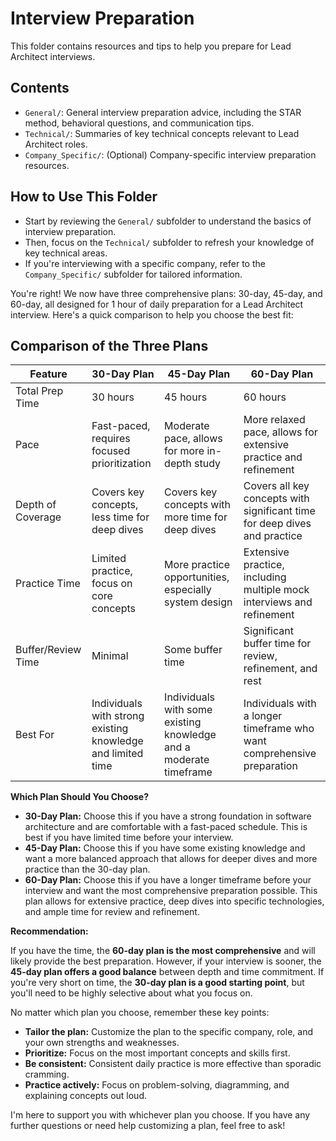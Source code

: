 # Interview Preparation

This folder contains resources and tips to help you prepare for Lead Architect interviews.

## Contents

- `General/`: General interview preparation advice, including the STAR method, behavioral questions, and communication tips.
- `Technical/`: Summaries of key technical concepts relevant to Lead Architect roles.
- `Company_Specific/`: (Optional) Company-specific interview preparation resources.

## How to Use This Folder

- Start by reviewing the `General/` subfolder to understand the basics of interview preparation.
- Then, focus on the `Technical/` subfolder to refresh your knowledge of key technical areas.
- If you're interviewing with a specific company, refer to the `Company_Specific/` subfolder for tailored information.

You're right! We now have three comprehensive plans: 30-day, 45-day, and 60-day, all designed for 1 hour of daily preparation for a Lead Architect interview. Here's a quick comparison to help you choose the best fit:

## Comparison of the Three Plans

| Feature            | 30-Day Plan                                                 | 45-Day Plan                                                       | 60-Day Plan                                                               |
| ------------------ | ----------------------------------------------------------- | ----------------------------------------------------------------- | ------------------------------------------------------------------------- |
| Total Prep Time    | 30 hours                                                    | 45 hours                                                          | 60 hours                                                                  |
| Pace               | Fast-paced, requires focused prioritization                 | Moderate pace, allows for more in-depth study                     | More relaxed pace, allows for extensive practice and refinement           |
| Depth of Coverage  | Covers key concepts, less time for deep dives               | Covers key concepts with more time for deep dives                 | Covers all key concepts with significant time for deep dives and practice |
| Practice Time      | Limited practice, focus on core concepts                    | More practice opportunities, especially system design             | Extensive practice, including multiple mock interviews and refinement     |
| Buffer/Review Time | Minimal                                                     | Some buffer time                                                  | Significant buffer time for review, refinement, and rest                  |
| Best For           | Individuals with strong existing knowledge and limited time | Individuals with some existing knowledge and a moderate timeframe | Individuals with a longer timeframe who want comprehensive preparation    |

**Which Plan Should You Choose?**

- **30-Day Plan:** Choose this if you have a strong foundation in software architecture and are comfortable with a fast-paced schedule. This is best if you have limited time before your interview.
- **45-Day Plan:** Choose this if you have some existing knowledge and want a more balanced approach that allows for deeper dives and more practice than the 30-day plan.
- **60-Day Plan:** Choose this if you have a longer timeframe before your interview and want the most comprehensive preparation possible. This plan allows for extensive practice, deep dives into specific technologies, and ample time for review and refinement.

**Recommendation:**

If you have the time, the **60-day plan is the most comprehensive** and will likely provide the best preparation. However, if your interview is sooner, the **45-day plan offers a good balance** between depth and time commitment. If you're very short on time, the **30-day plan is a good starting point**, but you'll need to be highly selective about what you focus on.

No matter which plan you choose, remember these key points:

- **Tailor the plan:** Customize the plan to the specific company, role, and your own strengths and weaknesses.
- **Prioritize:** Focus on the most important concepts and skills first.
- **Be consistent:** Consistent daily practice is more effective than sporadic cramming.
- **Practice actively:** Focus on problem-solving, diagramming, and explaining concepts out loud.

I'm here to support you with whichever plan you choose. If you have any further questions or need help customizing a plan, feel free to ask!
